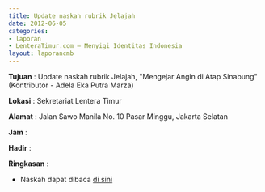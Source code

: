 ```yaml
---
title: Update naskah rubrik Jelajah
date: 2012-06-05
categories:
- laporan
- LenteraTimur.com – Menyigi Identitas Indonesia
layout: laporancmb
---
```



**Tujuan** : Update naskah rubrik Jelajah, "Mengejar Angin di Atap Sinabung" (Kontributor - Adela Eka Putra Marza)

**Lokasi** : Sekretariat Lentera Timur 

**Alamat** : Jalan Sawo Manila No. 10 Pasar Minggu, Jakarta Selatan

**Jam** : 

**Hadir** :  


**Ringkasan** : 
* Naskah dapat dibaca [di sini](http://www.lenteratimur.com/2012/06/mengejar-angin-di-atap-sinabung/)
